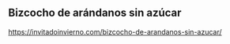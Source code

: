 ## Bizcocho de arándanos sin azúcar

https://invitadoinvierno.com/bizcocho-de-arandanos-sin-azucar/

